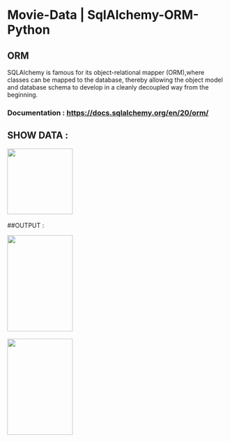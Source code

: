 # Movie-Data | SqlAlchemy-ORM-Python

## ORM
SQLAlchemy is famous for its object-relational mapper (ORM),where classes can be mapped to the database, 
thereby allowing the object model and database schema to develop in a cleanly decoupled way from the beginning.

### Documentation : https://docs.sqlalchemy.org/en/20/orm/
## SHOW DATA :
<p><img src="https://github.com/RinaProg/SqlAlchemy-ORM-Python/assets/122221586/08ab773d-88e9-42db-92e5-5b6b6a21132a
" width="150" height="150">&nbsp;&nbsp;</P>
    
##OUTPUT :
<p><img src="https://github.com/RinaProg/SqlAlchemy-ORM-Python/assets/122221586/0e2cef5f-1122-4147-bcd2-e456f53bd79b" width="150" height="220">&nbsp;&nbsp;
<p><img src="https://github.com/RinaProg/SqlAlchemy-ORM-Python/assets/122221586/3804216f-0a85-4773-8dd5-90d0f621be8e" width="150" height="220">&nbsp;&nbsp;</P>



## 
